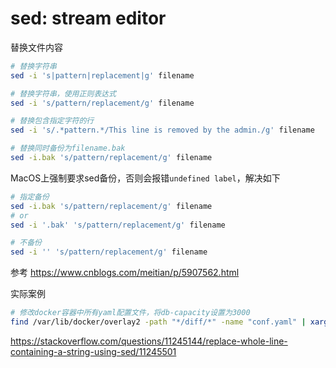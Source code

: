# sed: stream editor



替换文件内容

```bash
# 替换字符串
sed -i 's|pattern|replacement|g' filename

# 替换字符串，使用正则表达式
sed -i 's/pattern/replacement/g' filename

# 替换包含指定字符的行
sed -i 's/.*pattern.*/This line is removed by the admin./g' filename

# 替换同时备份为filename.bak
sed -i.bak 's/pattern/replacement/g' filename
```



MacOS上强制要求sed备份，否则会报错`undefined label`，解决如下

```bash
# 指定备份
sed -i.bak 's/pattern/replacement/g' filename
# or
sed -i '.bak' 's/pattern/replacement/g' filename

# 不备份
sed -i '' 's/pattern/replacement/g' filename
```

参考 https://www.cnblogs.com/meitian/p/5907562.html



实际案例

```bash
# 修改docker容器中所有yaml配置文件，将db-capacity设置为3000
find /var/lib/docker/overlay2 -path "*/diff/*" -name "conf.yaml" | xargs sed -i.bak "s/.*capacity.*5000/db-capacity: 3000/g"
```



https://stackoverflow.com/questions/11245144/replace-whole-line-containing-a-string-using-sed/11245501

